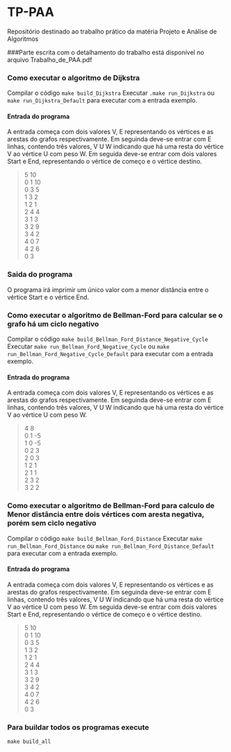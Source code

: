 # TP-PAA
Repositório destinado ao trabalho prático da matéria Projeto e Análise de Algoritmos

###Parte escrita com o detalhamento do trabalho está disponível no arquivo Trabalho_de_PAA.pdf

### Como executar o algoritmo de Dijkstra
Compilar o código `make build_Dijkstra`
Executar `.make run_Dijkstra` ou  `make run_Dijkstra_Default` para executar com a entrada exemplo. 
#### Entrada do programa
A entrada começa com dois valores V, E representando os vértices e as arestas do grafos respectivamente.
Em seguinda deve-se entrar com E linhas, contendo três valores, V U W indicando que há uma resta do vértice V ao vértice U com peso W.
Em seguida deve-se entrar com dois valores Start e End, representando o vértice de começo e o vértice destino.

>5 10  
>0 1 10  
>0 3 5  
>1 3 2  
>1 2 1  
>2 4 4  
>3 1 3  
>3 2 9  
>3 4 2  
>4 0 7  
>4 2 6  
>0 3  


### Saida do programa
O programa irá imprimir um único valor com a menor distância entre o vértice Start e o vértice End.

### Como executar o algoritmo de Bellman-Ford para calcular se o grafo há um ciclo negativo
Compilar o código `make build_Bellman_Ford_Distance_Negative_Cycle`
Executar `make run_Bellman_Ford_Negative_Cycle` ou  `make run_Bellman_Ford_Negative_Cycle_Default` para executar com a entrada exemplo. 
#### Entrada do programa
A entrada começa com dois valores V, E representando os vértices e as arestas do grafos respectivamente.
Em seguinda deve-se entrar com E linhas, contendo três valores, V U W indicando que há uma resta do vértice V ao vértice U com peso W.

>4 8  
>0 1 -5   
>1 0 -5  
>0 2 3  
>2 0 3  
>1 2 1  
>2 1 1  
>2 3 2  
>3 2 2  


### Como executar o algoritmo de Bellman-Ford para calculo de Menor distância entre dois vértices com aresta negativa, porém sem ciclo negativo
Compilar o código `make build_Bellman_Ford_Distance`
Executar `make run_Bellman_Ford_Distance` ou  `make run_Bellman_Ford_Distance_Default` para executar com a entrada exemplo. 
#### Entrada do programa
A entrada começa com dois valores V, E representando os vértices e as arestas do grafos respectivamente.
Em seguinda deve-se entrar com E linhas, contendo três valores, V U W indicando que há uma resta do vértice V ao vértice U com peso W.
Em seguida deve-se entrar com dois valores Start e End, representando o vértice de começo e o vértice destino.

>5 10  
>0 1 10  
>0 3 5  
>1 3 2  
>1 2 1  
>2 4 4  
>3 1 3  
>3 2 9  
>3 4 2  
>4 0 7  
>4 2 6  
>0 3  

### Para buildar todos os programas execute
`make build_all`